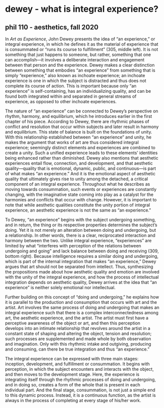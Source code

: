# dewey - what is integral experience?
## phil 110 - aesthetics, fall 2020

In *Art as Experience*, John Dewey presents the idea of “an experience,” or integral experience, in which he defines it as the material of experience that is consummated or “runs its course to fulfillment” (305, middle left). It is not something that just happens to someone, but rather, something that one can accomplish—it involves a deliberate interaction and engagement between that person and the experience. Dewey makes a clear distinction between something that embodies “an experience” from something that is simply “experience,” also known as inchoate experience; an inchoate experience is one in which the subject is distracted and thus does not complete its course of action. This is important because only “an experience” is self-containing, has an individualizing quality, and can be found both integrated within and separated in general streams of experience, as opposed to other inchoate experiences.

The nature of “an experience” can be connected to Dewey’s perspective on rhythm, harmony, and equilibrium, which he introduces earlier in the first chapter of his piece. According to Dewey, there are rhythmic phases of conflict and resolution that occur within subjects and later result in harmony and equilibrium. This state of balance is built on the foundations of unity. With this relationship established between “an experience” and unity, he makes the argument that works of art are thus considered integral experience; seemingly distinct elements and experiences are combined to create a unity. Such a unified experience leads to these elements’ identities being enhanced rather than diminished. Dewey also mentions that aesthetic experiences entail flow, connection, and development, and that aesthetic quality—quality that is emotional, dynamic, public, and continuous—is part of what makes “an experience.” And it is the emotional aspect of aesthetic quality that ultimately gives rise to unity among the detached, a critical component of an integral experience. Throughout what he describes as moving towards consummation, such events or experiences are constantly changing, with the imaginative state coming into play as a catalyst for the harmonies and conflicts that occur with change. However, it is important to note that while aesthetic qualities constitute the unity portion of integral experience, an aesthetic experience is not the same as “an experience.” 

To Dewey, “an experience” begins with the subject undergoing something, and in return, the thing or its respective properties determines the subject’s doing. Yet it is not merely an alteration between doing and undergoing, but a relationship. In other words, there is a clear, reciprocated interaction and harmony between the two. Unlike integral experience, “experiences” are limited by what “interferes with perception of the relations between undergoing and going” and lack balance between doing and receiving (309, bottom right). Because intelligence requires a similar doing and undergoing, which is part of the internal integration that makes “an experience,” Dewey argues that art should not be separated from intellect. Thus, synthesizing the propositions made about how aesthetic quality and emotion are involved with the unity of the integral experience, and how the process of intellectual integration depends on aesthetic quality, Dewey arrives at the idea that “an experience” is neither solely emotional nor intellectual. 

Further building on this concept of “doing and undergoing,” he explains how it is parallel to the production and consumption that occurs with art and the artist. Art involves the same process of doing and undergoing that makes an integral experience such that there is a complex interconnectedness among art, the aesthetic experience, and the artist. The artist must first have a perceptive awareness of the object or art, and then this perception develops into an intimate relationship that revolves around the artist in a constant state of shaping and altering the object, tension and resolution; such processes are supplemented and made whole by both observation and imagination. Only with this rhythmic intake and outgiving, producing and consuming, can there be true integration and thus “an experience.” 

The integral experience can be expressed with three main stages: inception, development, and fulfillment or consummation. It begins with perception, in which the subject encounters and interacts with the object, and then moves to the development stage. Here, the experience is integrating itself through the rhythmic processes of doing and undergoing, and in doing so, creates a form of the whole that is present in each individual part. And the final stage, consummation, is not just a simple end to this dynamic process. Instead, it is a continuous function, as the artist is always in the process of completing at every stage of his/her work.